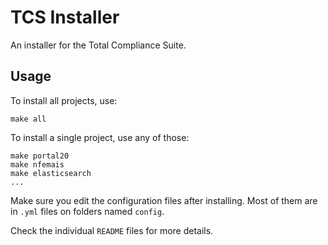 # TCS Installer

An installer for the Total Compliance Suite.

## Usage

To install all projects, use:

    make all

To install a single project, use any of those:

    make portal20
	make nfemais
	make elasticsearch
	...

Make sure you edit the configuration files after installing.
Most of them are in `.yml` files on folders named `config`.

Check the individual `README` files for more details.
